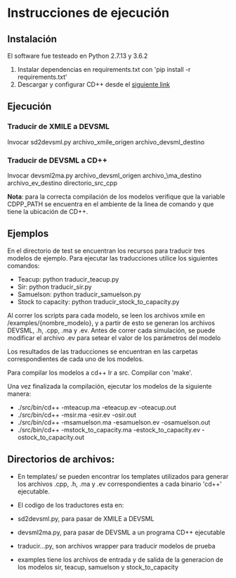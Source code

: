 # Instrucciones de ejecución

## Instalación

El software fue testeado en Python 2.7.13 y 3.6.2

1. Instalar dependencias en requirements.txt con 'pip install -r requirements.txt'
2. Descargar y configurar CD++ desde el [siguiente link](https://www.dc.uba.ar/materias/sievdi/2017/cuat2/simulador-standalone-avanzado-2017)


## Ejecución

### Traducir de XMILE a DEVSML
Invocar sd2devsml.py archivo\_xmile\_origen archivo_devsml_destino 

### Traducir de DEVSML a CD++
Invocar devsml2ma.py archivo\_devsml\_origen archivo_\ma\_destino archivo\_ev\_destino directorio\_src\_cpp

**Nota**: para la correcta compilación de los modelos verifique que la variable
CDPP_PATH se encuentra en el ambiente de la linea de comando y que tiene la ubicación de CD++.

## Ejemplos

En el directorio de test se encuentran los recursos para traducir tres modelos de ejemplo.
Para ejecutar las traducciones utilice los siguientes comandos:

* Teacup: python traducir_teacup.py
* Sir: python traducir_sir.py
* Samuelson: python traducir_samuelson.py
* Stock to capacity: python traducir_stock_to_capacity.py

Al correr los scripts para cada modelo, se leen los archivos xmile en /examples/{nombre_modelo}, y a partir de esto se generan los archivos DEVSML, .h, .cpp, .ma y .ev. Antes de correr cada simulación, se puede modificar el archivo .ev para setear el valor de los parámetros del modelo

Los resultados de las traducciones se encuentran en las carpetas correspondientes de cada uno de los modelos.

Para compilar los modelos a cd++  Ir a src. Compilar con 'make'.

Una vez finalizada la compilación, ejecutar los modelos de la siguiente manera:

* ./src/bin/cd++ -mteacup.ma -eteacup.ev -oteacup.out
* ./src/bin/cd++ -msir.ma -esir.ev -osir.out
* ./src/bin/cd++ -msamuelson.ma -esamuelson.ev -osamuelson.out
* ./src/bin/cd++ -mstock_to_capacity.ma -estock_to_capacity.ev -ostock\_to\_capacity.out

## Directorios de archivos:

* En templates/ se pueden encontrar los templates utilizados para generar los archivos .cpp, .h, .ma y .ev correspondientes a cada binario 'cd++' ejecutable.

* El codigo de los traductores esta en:
* sd2devsml.py, para pasar de XMILE a DEVSML
* devsml2ma.py, para pasar de DEVSML a un programa CD++ ejecutable 
* traducir...py, son archivos wrapper para traducir modelos de prueba
* examples tiene los archivos de entrada y de salida de la generacion de los modelos sir, teacup, samuelson y stock_to_capacity
